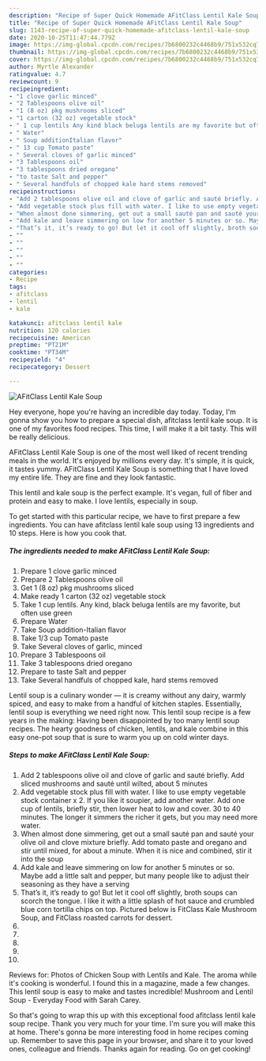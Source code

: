 ```yaml
---
description: "Recipe of Super Quick Homemade AFitClass Lentil Kale Soup"
title: "Recipe of Super Quick Homemade AFitClass Lentil Kale Soup"
slug: 1143-recipe-of-super-quick-homemade-afitclass-lentil-kale-soup
date: 2020-10-25T11:47:44.779Z
image: https://img-global.cpcdn.com/recipes/7b6800232c4468b9/751x532cq70/afitclass-lentil-kale-soup-recipe-main-photo.jpg
thumbnail: https://img-global.cpcdn.com/recipes/7b6800232c4468b9/751x532cq70/afitclass-lentil-kale-soup-recipe-main-photo.jpg
cover: https://img-global.cpcdn.com/recipes/7b6800232c4468b9/751x532cq70/afitclass-lentil-kale-soup-recipe-main-photo.jpg
author: Myrtle Alexander
ratingvalue: 4.7
reviewcount: 9
recipeingredient:
- "1 clove garlic minced"
- "2 Tablespoons olive oil"
- "1 (8 oz) pkg mushrooms sliced"
- "1 carton (32 oz) vegetable stock"
- " 1 cup lentils Any kind black beluga lentils are my favorite but often use green"
- " Water"
- " Soup additionItalian flavor"
- " 13 cup Tomato paste"
- " Several cloves of garlic minced"
- "3 Tablespoons oil"
- "3 tablespoons dried oregano"
- "to taste Salt and pepper"
- " Several handfuls of chopped kale hard stems removed"
recipeinstructions:
- "Add 2 tablespoons olive oil and clove of garlic and sauté briefly. Add sliced mushrooms and sauté until wilted, about 5 minutes"
- "Add vegetable stock plus fill with water. I like to use empty vegetable stock container x 2. If you like it soupier, add another water. Add one cup of lentils, briefly stir, then lower heat to low and cover. 30 to 40 minutes. The longer it simmers the richer it gets, but you may need more water."
- "When almost done simmering, get out a small sauté pan and sauté your olive oil and clove mixture briefly. Add tomato paste and oregano and stir until mixed, for about a minute. When it is nice and combined, stir it into the soup"
- "Add kale and leave simmering on low for another 5 minutes or so. Maybe add a little salt and pepper, but many people like to adjust their seasoning as they have a serving"
- "That’s it, it’s ready to go! But let it cool off slightly, broth soups can scorch the tongue. I like it with a little splash of hot sauce and crumbled blue corn tortilla chips on top. Pictured below is FitClass Kale Mushroom Soup, and FitClass roasted carrots for dessert."
- ""
- ""
- ""
- ""
- ""
categories:
- Recipe
tags:
- afitclass
- lentil
- kale

katakunci: afitclass lentil kale 
nutrition: 120 calories
recipecuisine: American
preptime: "PT21M"
cooktime: "PT34M"
recipeyield: "4"
recipecategory: Dessert

---
```



![AFitClass Lentil Kale Soup](https://img-global.cpcdn.com/recipes/7b6800232c4468b9/751x532cq70/afitclass-lentil-kale-soup-recipe-main-photo.jpg)

Hey everyone, hope you're having an incredible day today. Today, I'm gonna show you how to prepare a special dish, afitclass lentil kale soup. It is one of my favorites food recipes. This time, I will make it a bit tasty. This will be really delicious.

AFitClass Lentil Kale Soup is one of the most well liked of recent trending meals in the world. It's enjoyed by millions every day. It's simple, it is quick, it tastes yummy. AFitClass Lentil Kale Soup is something that I have loved my entire life. They are fine and they look fantastic.

This lentil and kale soup is the perfect example. It&#39;s vegan, full of fiber and protein and easy to make. I love lentils, especially in soup.


To get started with this particular recipe, we have to first prepare a few ingredients. You can have afitclass lentil kale soup using 13 ingredients and 10 steps. Here is how you cook that.

<!--inarticleads1-->

##### The ingredients needed to make AFitClass Lentil Kale Soup:

1. Prepare 1 clove garlic minced
1. Prepare 2 Tablespoons olive oil
1. Get 1 (8 oz) pkg mushrooms sliced
1. Make ready 1 carton (32 oz) vegetable stock
1. Take  1 cup lentils. Any kind, black beluga lentils are my favorite, but often use green
1. Prepare  Water
1. Take  Soup addition-Italian flavor
1. Take  1/3 cup Tomato paste
1. Take  Several cloves of garlic, minced
1. Prepare 3 Tablespoons oil
1. Take 3 tablespoons dried oregano
1. Prepare to taste Salt and pepper
1. Take  Several handfuls of chopped kale, hard stems removed


Lentil soup is a culinary wonder — it is creamy without any dairy, warmly spiced, and easy to make from a handful of kitchen staples. Essentially, lentil soup is everything we need right now. This lentil soup recipe is a few years in the making: Having been disappointed by too many lentil soup recipes. The hearty goodness of chicken, lentils, and kale combine in this easy one-pot soup that is sure to warm you up on cold winter days. 

<!--inarticleads2-->

##### Steps to make AFitClass Lentil Kale Soup:

1. Add 2 tablespoons olive oil and clove of garlic and sauté briefly. Add sliced mushrooms and sauté until wilted, about 5 minutes
1. Add vegetable stock plus fill with water. I like to use empty vegetable stock container x 2. If you like it soupier, add another water. Add one cup of lentils, briefly stir, then lower heat to low and cover. 30 to 40 minutes. The longer it simmers the richer it gets, but you may need more water.
1. When almost done simmering, get out a small sauté pan and sauté your olive oil and clove mixture briefly. Add tomato paste and oregano and stir until mixed, for about a minute. When it is nice and combined, stir it into the soup
1. Add kale and leave simmering on low for another 5 minutes or so. Maybe add a little salt and pepper, but many people like to adjust their seasoning as they have a serving
1. That’s it, it’s ready to go! But let it cool off slightly, broth soups can scorch the tongue. I like it with a little splash of hot sauce and crumbled blue corn tortilla chips on top. Pictured below is FitClass Kale Mushroom Soup, and FitClass roasted carrots for dessert.
1. 
1. 
1. 
1. 
1. 


Reviews for: Photos of Chicken Soup with Lentils and Kale. The aroma while it&#39;s cooking is wonderful. I found this in a magazine, made a few changes. This lentil soup is easy to make and tastes incredible! Mushroom and Lentil Soup - Everyday Food with Sarah Carey. 

So that's going to wrap this up with this exceptional food afitclass lentil kale soup recipe. Thank you very much for your time. I'm sure you will make this at home. There's gonna be more interesting food in home recipes coming up. Remember to save this page in your browser, and share it to your loved ones, colleague and friends. Thanks again for reading. Go on get cooking!
